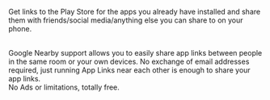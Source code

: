 Get links to the Play Store for the apps you already have installed and share them with friends/social media/anything else you can share to on your phone.  
&nbsp;&nbsp;  

Google Nearby support allows you to easily share app links between people in the same room or your own devices. No exchange of email addresses required, just running App Links near each other is enough to share your app links.  
No Ads or limitations, totally free.

